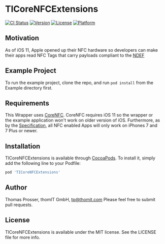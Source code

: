 # TICoreNFCExtensions

[![CI Status](http://img.shields.io/travis/thomi137/TICoreNFCExtensions.svg?style=flat)](https://travis-ci.org/thomi137/TICoreNFCExtensions)
[![Version](https://img.shields.io/cocoapods/v/TICoreNFCExtensions.svg?style=flat)](http://cocoapods.org/pods/TICoreNFCExtensions)
[![License](https://img.shields.io/cocoapods/l/TICoreNFCExtensions.svg?style=flat)](http://cocoapods.org/pods/TICoreNFCExtensions)
[![Platform](https://img.shields.io/cocoapods/p/TICoreNFCExtensions.svg?style=flat)](http://cocoapods.org/pods/TICoreNFCExtensions)

## Motivation

As of iOS 11, Apple opened up their NFC hardware so developers can make their apps read NFC Tags that carry payloads compliant to the [NDEF](http://sweet.ua.pt/andre.zuquete/Aulas/IRFID/11-12/docs/NFC%20Data%20Exchange%20Format%20(NDEF).pdf)

## Example Project

To run the example project, clone the repo, and run `pod install` from the Example directory first.

## Requirements

This Wrapper uses [CoreNFC](https://developer.apple.com/documentation/corenfc). CoreNFC requires iOS 11 so the wrapper or the example application won't work on older version of iOS. Furthermore, as by the [Specification](https://developer.apple.com/documentation/corenfc), all NFC enabled Apps will only work on iPhones 7 and 7 Plus or newer.

## Installation

TICoreNFCExtensions is available through [CocoaPods](http://cocoapods.org). To install
it, simply add the following line to your Podfile:

```ruby
pod 'TICoreNFCExtensions'
```

## Author

Thomas Prosser, thomIT GmbH, tp@thomit.com
Please feel free to submit pull requests.

## License

TICoreNFCExtensions is available under the MIT license. See the LICENSE file for more info.
